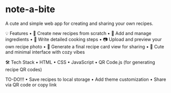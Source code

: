 # note-a-bite
A cute and simple web app for creating and sharing your own recipes.

💡 Features
	•	📝 Create new recipes from scratch
	•	🧂 Add and manage ingredients
	•	🍳 Write detailed cooking steps
	•	📷 Upload and preview your own recipe photo
	•	🎀 Generate a final recipe card view for sharing
	•	📱 Cute and minimal interface with cozy vibes

🛠️ Tech Stack
	•	HTML
	•	CSS
	•	JavaScript
	•	QR Code.js (for generating recipe QR codes)

TO-DO!!!
	•	Save recipes to local storage
	•	Add theme customization
	•	Share via QR code or copy link

